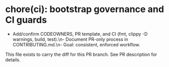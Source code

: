 # chore(ci): bootstrap governance and CI guards

- Add/confirm CODEOWNERS, PR template, and CI (fmt, clippy -D warnings, build, test).\n- Document PR-only process in CONTRIBUTING.md.\n- Goal: consistent, enforced workflow.

This file exists to carry the diff for this PR branch. See PR description for details.
